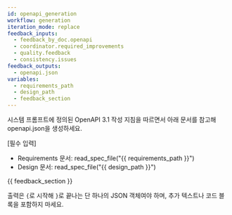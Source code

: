 ```yaml
---
id: openapi_generation
workflow: generation
iteration_mode: replace
feedback_inputs:
  - feedback_by_doc.openapi
  - coordinator.required_improvements
  - quality.feedback
  - consistency.issues
feedback_outputs:
  - openapi.json
variables:
  - requirements_path
  - design_path
  - feedback_section
---
```


시스템 프롬프트에 정의된 OpenAPI 3.1 작성 지침을 따르면서 아래 문서를 참고해 openapi.json을 생성하세요.

[필수 입력]
- Requirements 문서: read_spec_file("{{ requirements_path }}")
- Design 문서: read_spec_file("{{ design_path }}")

{{ feedback_section }}

출력은 `{`로 시작해 `}`로 끝나는 단 하나의 JSON 객체여야 하며, 추가 텍스트나 코드 블록을 포함하지 마세요.
